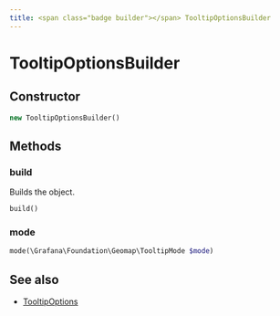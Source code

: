 ```yaml
---
title: <span class="badge builder"></span> TooltipOptionsBuilder
---
```

# <span class="badge builder"></span> TooltipOptionsBuilder

## Constructor

```php
new TooltipOptionsBuilder()
```
## Methods

### <span class="badge object-method"></span> build

Builds the object.

```php
build()
```

### <span class="badge object-method"></span> mode

```php
mode(\Grafana\Foundation\Geomap\TooltipMode $mode)
```

## See also

 * <span class="badge object-type-class"></span> [TooltipOptions](./object-TooltipOptions.md)

